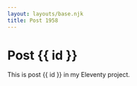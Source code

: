 ```yaml
---
layout: layouts/base.njk
title: Post 1958
---
```


# Post {{ id }}

This is post {{ id }} in my Eleventy project.

